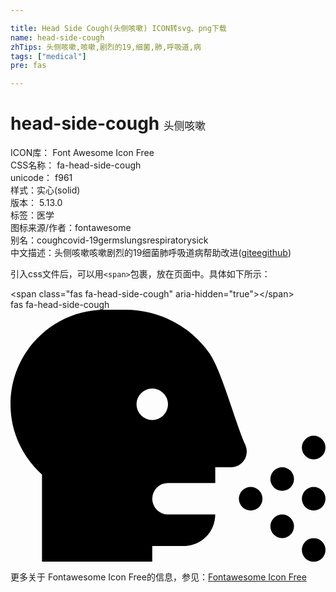 ```yaml
---

title: Head Side Cough(头侧咳嗽) ICON转svg、png下载
name: head-side-cough
zhTips: 头侧咳嗽,咳嗽,剧烈的19,细菌,肺,呼吸道,病
tags: ["medical"]
pre: fas

---
```


# head-side-cough  <small style="font-size: 60%;font-weight: 100">头侧咳嗽</small>


<div class="detail-page">
<p>
<span>
ICON库：
<span class="badge-secondary badge">Font Awesome Icon Free</span> 
</span>
<br/>
<span>
CSS名称：
<span class="badge-secondary badge">fa-head-side-cough</span> 
</span>
<br/>
<span>
unicode：
<span class="badge-secondary badge">f961</span> 
<copy-btn content='f961' btn-title=""></copy-btn>
<copy-btn :content='String.fromCodePoint(parseInt("f961", 16))' btn-title="复制U"></copy-btn>
</span><br/><span>样式：<span class="badge-light badge">实心(solid)</span></span>
<br/>
<span>
版本：
<span class="badge-secondary badge">5.13.0</span> 
</span><br/><span>标签：<span class="badge-light badge"><router-link to="/tags/medical.html">医学</router-link></span></span>
<br/>
<span>图标来源/作者：<span class="badge-light badge">fontawesome</span></span> 
<br/>
<span>别名：<span class="badge-light badge">cough</span><span class="badge-light badge">covid-19</span><span class="badge-light badge">germs</span><span class="badge-light badge">lungs</span><span class="badge-light badge">respiratory</span><span class="badge-light badge">sick</span></span><br/><span class="zh-detail">中文描述：<span class="badge-primary badge">头侧咳嗽</span><span class="badge-primary badge">咳嗽</span><span class="badge-primary badge">剧烈的19</span><span class="badge-primary badge">细菌</span><span class="badge-primary badge">肺</span><span class="badge-primary badge">呼吸道</span><span class="badge-primary badge">病</span><span class="help-link"><span>帮助改进</span>(<a href="https://gitee.com/liuwave/icon-helper/edit/master/json/fontawesome/solid/head-side-cough.json" target="_blank" rel="noopener noreferrer">gitee</a><a href="https://github.com/liuwave/icon-helper/edit/master/json/fontawesome/solid/head-side-cough.json" target="_blank" rel="noopener noreferrer">github</a></span>)</span><br/>
</p>
</div>
<div class="alert alert-dark">
  <i class="fas fa-head-side-cough fa-xs"></i>
  <i class="fas fa-head-side-cough fa-sm"></i>
  <i class="fas fa-head-side-cough fa-lg"></i>
  <i class="fas fa-head-side-cough fa-2x"></i>
  <i class="fas fa-head-side-cough fa-3x"></i>
  <i class="fas fa-head-side-cough fa-5x"></i>
  <i class="fas fa-head-side-cough fa-7x"></i>
</div>
<div>
  <p>引入css文件后，可以用<code>&lt;span&gt;</code>包裹，放在页面中。具体如下所示：    
  </p>
  <div class="alert alert-primary" style="font-size: 14px">
    &lt;span class="fas fa-head-side-cough" aria-hidden="true"&gt;&lt;/span&gt;
    <copy-btn content='<span class="fas fa-head-side-cough" aria-hidden="true"></span>'></copy-btn>
  </div>
  <div class="alert alert-secondary">
    <i class="fas fa-head-side-cough"
    style="font-size: 24px"
    aria-hidden="true"></i> fas fa-head-side-cough
    <copy-btn content="fas fa-head-side-cough" btn-title="复制图标名称"></copy-btn>
  </div>
</div>
<div id="svg" class="svg-wrap">
<svg xmlns="http://www.w3.org/2000/svg" viewBox="0 0 640 512"><path d="M616,304a24,24,0,1,0-24-24A24,24,0,0,0,616,304ZM552,416a24,24,0,1,0,24,24A24,24,0,0,0,552,416Zm-64-56a24,24,0,1,0,24,24A24,24,0,0,0,488,360ZM616,464a24,24,0,1,0,24,24A24,24,0,0,0,616,464Zm0-104a24,24,0,1,0,24,24A24,24,0,0,0,616,360Zm-64-40a24,24,0,1,0,24,24A24,24,0,0,0,552,320Zm-74.78-45c-21-47.12-48.5-151.75-73.12-186.75A208.13,208.13,0,0,0,234.1,0H192C86,0,0,86,0,192c0,56.75,24.75,107.62,64,142.88V512H288V480h64a64,64,0,0,0,64-64H320a32,32,0,0,1,0-64h96V320h32A32,32,0,0,0,477.22,275ZM288,224a32,32,0,1,1,32-32A32.07,32.07,0,0,1,288,224Z"/></svg>
</div>
<detail full-name='fa-head-side-cough'></detail>
    
<div><p>更多关于  Fontawesome Icon Free的信息，参见：<a target="_blank" href="https://iconhelper.cn/fontawesome.html">Fontawesome Icon Free</a>
</p></div>
